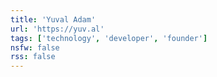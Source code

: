 ```yaml
---
title: 'Yuval Adam'
url: 'https://yuv.al'
tags: ['technology', 'developer', 'founder']
nsfw: false
rss: false
---
```

